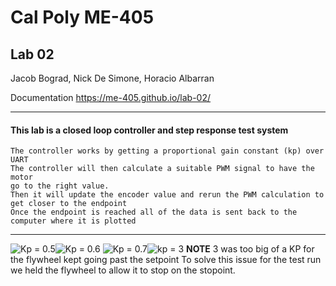 # Cal Poly ME-405
## Lab 02
Jacob Bograd, Nick De Simone, Horacio Albarran

Documentation https://me-405.github.io/lab-02/

---
#### This lab is a closed loop controller and step response test system
    The controller works by getting a proportional gain constant (kp) over UART
    The controller will then calculate a suitable PWM signal to have the motor 
    go to the right value. 
    Then it will update the encoder value and rerun the PWM calculation to get closer to the endpoint
    Once the endpoint is reached all of the data is sent back to the computer where it is plotted

---

![Kp = 0.5](Images/K_p%200.5.png)![Kp = 0.6](Images/K_p%200.6.png)
![Kp = 0.7](Images/K_p%200.7.png)![kp = 3  ](Images/K_p%203%20we%20had%20to%20hold%20it.png)
    **NOTE**
    3 was too big of a KP for the flywheel kept going past the setpoint
    To solve this issue for the test run we held the flywheel to allow it
    to stop on the stopoint. 


